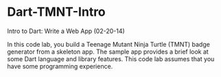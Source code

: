 Dart-TMNT-Intro
===============

Intro to Dart: Write a Web App (02-20-14)

In this code lab, you build a Teenage Mutant Ninja Turtle (TMNT) badge generator from a skeleton app. The sample app provides a brief look at some Dart language and library features. This code lab assumes that you have some programming experience.
